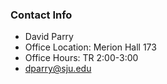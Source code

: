 ### Contact Info

* David Parry
* Office Location: Merion Hall 173
* Office Hours: TR 2:00-3:00
* dparry@sju.edu